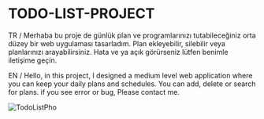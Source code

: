 # TODO-LIST-PROJECT

TR / Merhaba bu proje de günlük plan ve programlarınızı tutabileceğiniz orta düzey bir web uygulaması tasarladım.
Plan ekleyebilir, silebilir veya planlarınızı arayabilirsiniz. Hata ve ya açık görürseniz lütfen benimle iletişime geçin.

EN / Hello, in this project, I designed a medium level web application where you can keep your daily plans and schedules.
You can add, delete or search for plans. if you see error or bug, Please contact me.


![TodoListPho](https://github.com/HamzaDogann/TODO-LIST-PROJECT/assets/93007915/651ace77-922a-415a-8fa8-3f92fcaf820a)
